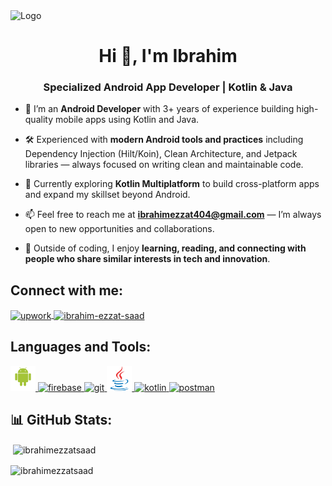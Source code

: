 
<img src="https://f8n-production.s3.amazonaws.com/creators/profile/glf3qn30u-fnd-bg-man-outta-time-gif-l57y99.gif" alt="Logo" width="100%" height="400" />


<h1 align="center">Hi 👋, I'm Ibrahim</h1>  
<h3 align="center">Specialized Android App Developer | Kotlin & Java</h3>  
  
- 🔭 I’m an **Android Developer** with 3+ years of experience building high-quality mobile apps using Kotlin and Java.

- 🛠️ Experienced with **modern Android tools and practices** including Dependency Injection (Hilt/Koin), Clean Architecture, and Jetpack libraries — always focused on writing clean and maintainable code.  

- 🚀 Currently exploring **Kotlin Multiplatform** to build cross-platform apps and expand my skillset beyond Android.  

- 📫 Feel free to reach me at **ibrahimezzat404@gmail.com** — I’m always open to new opportunities and collaborations.  

- 🌱 Outside of coding, I enjoy **learning, reading, and connecting with people who share similar interests in tech and innovation**.  

## Connect with me:
<p align="left">  
<a href="https://www.upwork.com/freelancers/~0134fd4d1fbaa96590" target="blank">
  <img align="center" src="https://cdn.worldvectorlogo.com/logos/upwork-roundedsquare-1.svg" alt="upwork" height="40" width="45" />
</a>  
  
<a href="https://linkedin.com/in/ibrahim-ezzat-saad" target="blank">
<img align="center" src="https://raw.githubusercontent.com/rahuldkjain/github-profile-readme-generator/master/src/images/icons/Social/linked-in-alt.svg" alt="ibrahim-ezzat-saad" height="30" width="40" />
</a>  
  

</p>  
  
## Languages and Tools:
<p align="left"> <a href="https://developer.android.com" target="_blank" rel="noreferrer"> <img src="https://raw.githubusercontent.com/devicons/devicon/master/icons/android/android-original-wordmark.svg" alt="android" width="40" height="40"/> </a> <a href="https://firebase.google.com/" target="_blank" rel="noreferrer"> <img src="https://www.vectorlogo.zone/logos/firebase/firebase-icon.svg" alt="firebase" width="40" height="40"/> </a> <a href="https://git-scm.com/" target="_blank" rel="noreferrer"> <img src="https://www.vectorlogo.zone/logos/git-scm/git-scm-icon.svg" alt="git" width="40" height="40"/> </a> <a href="https://www.java.com" target="_blank" rel="noreferrer"> <img src="https://raw.githubusercontent.com/devicons/devicon/master/icons/java/java-original.svg" alt="java" width="40" height="40"/> </a> <a href="https://kotlinlang.org" target="_blank" rel="noreferrer"> <img src="https://www.vectorlogo.zone/logos/kotlinlang/kotlinlang-icon.svg" alt="kotlin" width="40" height="40"/> </a> <a href="https://postman.com" target="_blank" rel="noreferrer"> <img src="https://www.vectorlogo.zone/logos/getpostman/getpostman-icon.svg" alt="postman" width="40" height="40"/> </a> </p>  

  ## 📊 GitHub Stats:
<p>&nbsp;<img align="center" src="https://github-readme-stats.vercel.app/api?username=ibrahimezzatsaad&show_icons=true&locale=en" alt="ibrahimezzatsaad" /></p>  
  
<p><img align="center" src="https://github-readme-streak-stats.herokuapp.com/?user=ibrahimezzatsaad&" alt="ibrahimezzatsaad" /></p>

